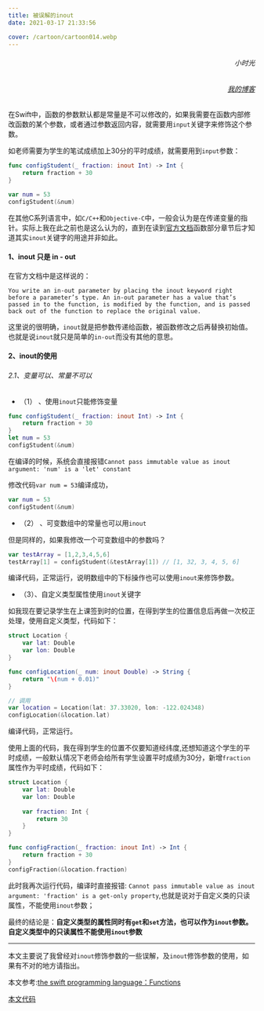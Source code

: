 ```yaml
---
title: 被误解的inout
date: 2021-03-17 21:33:56

cover: /cartoon/cartoon014.webp
---
```

<h6 align='right'>小时光</h6>
<h6 align='right'><a href='https://dengfeng520.github.io/'>我的博客</a></h6>

在Swift中，函数的参数默认都是常量是不可以修改的，如果我需要在函数内部修改函数的某个参数，或者通过参数返回内容，就需要用`input`关键字来修饰这个参数。

如老师需要为学生的笔试成绩加上30分的平时成绩，就需要用到`input`参数：

```swift
func configStudent(_ fraction: inout Int) -> Int {
    return fraction + 30
}

var num = 53
configStudent(&num)
```

在其他C系列语言中，如`C/C++`和`Objective-C`中，一般会认为是在传递变量的指针。实际上我在此之前也是这么认为的，直到在读到[官方文档](https://docs.swift.org/swift-book/)函数部分章节后才知道其实`inout`关键字的用途并非如此。

#### 1、inout 只是 in - out

在官方文档中是这样说的：

`You write an in-out parameter by placing the inout keyword right before a parameter’s type. An in-out parameter has a value that’s passed in to the function, is modified by the function, and is passed back out of the function to replace the original value. `

这里说的很明确，`inout`就是把参数传递给函数，被函数修改之后再替换初始值。也就是说`inout`就只是简单的`in-out`而没有其他的意思。

#### 2、inout的使用

###### 2.1、变量可以、常量不可以

*  （1） 、使用`inout`只能修饰变量

```swift
func configStudent(_ fraction: inout Int) -> Int {
    return fraction + 30
}
let num = 53
configStudent(&num)
```

在编译的时候，系统会直接报错`Cannot pass immutable value as inout argument: 'num' is a 'let' constant`

修改代码`var num = 53`编译成功，

```swift
var num = 53
configStudent(&num)
```

* （2） 、可变数组中的常量也可以用`inout`

但是同样的，如果我修改一个可变数组中的参数吗？

```swift
var testArray = [1,2,3,4,5,6]
testArray[1] = configStudent(&testArray[1]) // [1, 32, 3, 4, 5, 6]
```

编译代码，正常运行，说明数组中的下标操作也可以使用`inout`来修饰参数。

* （3）、自定义类型属性使用`inout`关键字

如我现在要记录学生在上课签到时的位置，在得到学生的位置信息后再做一次校正处理，使用自定义类型，代码如下：

```swift
struct Location {
    var lat: Double
    var lon: Double
}

func configLocation(_ num: inout Double) -> String {
    return "\(num + 0.01)"
}

// 调用
var location = Location(lat: 37.33020, lon: -122.024348)
configLocation(&location.lat)
```

编译代码，正常运行。

使用上面的代码，我在得到学生的位置不仅要知道经纬度,还想知道这个学生的平时成绩，一般默认情况下老师会给所有学生设置平时成绩为30分，新增`fraction`属性作为平时成绩，代码如下：

```swift
struct Location {
    var lat: Double
    var lon: Double
    
    var fraction: Int {
        return 30
    }
}

func configFraction(_ fraction: inout Int) -> Int {
    return fraction + 30
}
configFraction(&location.fraction)
```

此时我再次运行代码，编译时直接报错: `Cannot pass immutable value as inout argument: 'fraction' is a get-only property`,也就是说对于自定义类的只读属性，不能使用`inout`参数；

 最终的结论是：**自定义类型的属性同时有`get`和`set`方法，也可以作为`inout`参数。自定义类型中的只读属性不能使用`inout`参数**

---

本文主要说了我曾经对`inout`修饰参数的一些误解，及`inout`修饰参数的使用，如果有不对的地方请指出。

本文参考:[the swift programming language：Functions](https://docs.swift.org/swift-book/LanguageGuide/Functions.html)

[本文代码](https://github.com/dengfeng520/RPDemo/tree/main/Closures)


